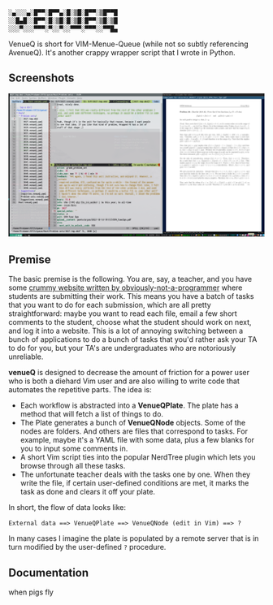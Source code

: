 ```
░▄░░░▄░█▀▀░█▀▀▄░█░▒█░█▀▀░▒█▀▀█
░░█▄█░░█▀▀░█░▒█░█░▒█░█▀▀░▒█░▒█
░░░▀░░░▀▀▀░▀░░▀░░▀▀▀░▀▀▀░░▀▀█▄
```

VenueQ is short for VIM-Menue-Queue (while not so subtly referencing AvenueQ).
It's another crappy wrapper script that I wrote in Python.

## Screenshots

![venueQ](media/checkoff-system.png)

## Premise

The basic premise is the following. You are, say, a teacher, and you have some
[crummy website written by obviously-not-a-programmer](https://github.com/vEnhance/otis-web)
where students are submitting their work.
This means you have a batch of tasks that you want to do for each submission,
which are all pretty straightforward:
maybe you want to read each file, email a few short comments to the student,
choose what the student should work on next, and log it into a website.
This is a lot of annoying switching between a bunch of applications to do a
bunch of tasks that you'd rather ask your TA to do for you,
but your TA's are undergraduates who are notoriously unreliable.

**venueQ** is designed to decrease the amount of friction for a power user who
is both a diehard Vim user and are also willing to write code that automates the
repetitive parts. The idea is:

- Each workflow is abstracted into a **VenueQPlate**.
  The plate has a method that will fetch a list of things to do.
- The Plate generates a bunch of **VenueQNode** objects.
  Some of the nodes are folders.
  And others are files that correspond to tasks.
  For example, maybe it's a YAML file with some data,
  plus a few blanks for you to input some comments in.
- A short Vim script ties into the popular NerdTree plugin
  which lets you browse through all these tasks.
- The unfortunate teacher deals with the tasks one by one.
  When they write the file, if certain user-defined conditions are met,
  it marks the task as done and clears it off your plate.

In short, the flow of data looks like:

```
External data ==> VenueQPlate ==> VenueQNode (edit in Vim) ==> ?
```

In many cases I imagine the plate is populated by a remote server
that is in turn modified by the user-defined `?` procedure.

## Documentation

when pigs fly
